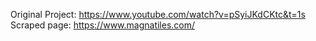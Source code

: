 Original Project: https://www.youtube.com/watch?v=pSyiJKdCKtc&t=1s
Scraped page: https://www.magnatiles.com/
